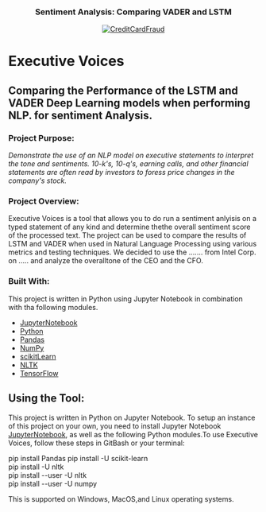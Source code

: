 <h3 align="center">Sentiment Analysis: Comparing VADER and LSTM</h3>
<p align="center">
  <a href="ttps://https://github.com/TBH-Project2/P2">
    <img src="robotDude.jpg" alt="CreditCardFraud" align="center">
  </a>
</p>

# __Executive Voices__

## Comparing the Performance of the LSTM and VADER Deep Learning models when performing NLP. for sentiment Analysis. 

### Project Purpose:
_Demonstrate the use of an NLP model on executive statements to interpret the tone and sentiments. 10-k's, 10-q's, earning calls, and other financial statements are often read by investors to foress price changes in the company's stock._

### Project Overview:
Executive Voices is a tool that allows you to do run a sentiment anlyisis on a typed statement of any kind and determine thethe overall sentiment score of the processed text. The project can be used to compare the results of LSTM and VADER when used in Natural Language Processing using various metrics and testing techniques. We decided to use the ....... from Intel Corp. on ..... and analyze the overalltone of the CEO and the CFO.

### Built With:
This project is written in Python using Jupyter Notebook in combination with tha following modules.
* [JupyterNotebook](https://jupyter.org/)
* [Python](https://www.python.org/)
* [Pandas](https://pandas.pydata.org/)
* [NumPy](https://numpy.org/)
* [scikitLearn](https://scikit-learn.org/stable/)
* [NLTK](https://www.nltk.org/)
* [TensorFlow](https://www.tensorflow.org/)

    
## Using the Tool:
This project is written in Python on Jupyter Notebook. To setup an instance of this project on your own, you need to install Jupyter Notebook [JupyterNotebook](https://jupyter.org/), as well as the following Python modules.To use Executive Voices, follow these steps in GitBash or your terminal:

pip install Pandas
pip install -U scikit-learn  
pip install -U  nltk   
pip install --user -U nltk    
pip install --user -U numpy

This is supported on Windows, MacOS,and Linux operating systems.



